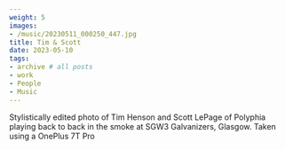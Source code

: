 ```yaml
---
weight: 5
images:
- /music/20230511_000250_447.jpg
title: Tim & Scott
date: 2023-05-10
tags:
- archive # all posts
- work
- People
- Music
---
```


Stylistically edited photo of Tim Henson and Scott LePage of Polyphia playing back to back in the smoke at SGW3 Galvanizers, Glasgow. Taken using a OnePlus 7T Pro

